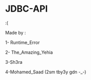 
# JDBC-API
:(

Made by : 

1- Runtime_Error

2- The_Amazing_Yehia

3-Sh3ra

4-Mohamed_Saad (2sm tby3y gdn -_-) 
